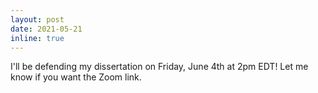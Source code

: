 ```yaml
---
layout: post
date: 2021-05-21
inline: true
---
```


I'll be defending my dissertation on Friday, June 4th at 2pm EDT! Let me know if you want the Zoom link.
